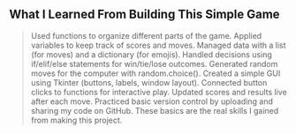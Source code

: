 What I Learned From Building This Simple Game
---------------------------------------------

> Used functions to organize different parts of the game.
> Applied variables to keep track of scores and moves.
> Managed data with a list (for moves) and a dictionary (for emojis).
> Handled decisions using if/elif/else statements for win/tie/lose outcomes.
> Generated random moves for the computer with random.choice().
> Created a simple GUI using Tkinter (buttons, labels, window layout).
> Connected button clicks to functions for interactive play.
> Updated scores and results live after each move.
> Practiced basic version control by uploading and sharing my code on GitHub.
> These basics are the real skills I gained from making this project.
